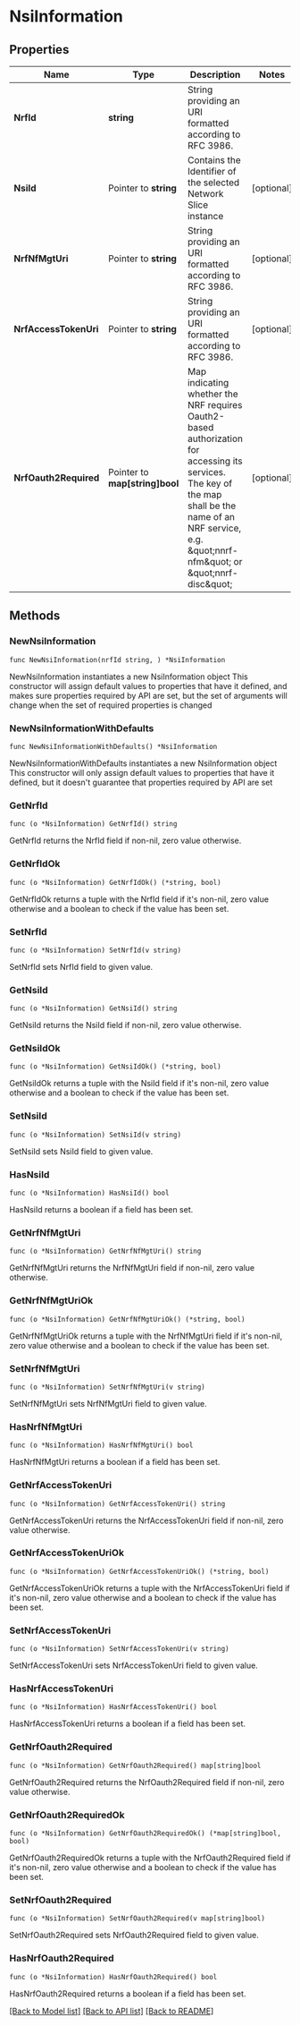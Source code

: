 # NsiInformation

## Properties

Name | Type | Description | Notes
------------ | ------------- | ------------- | -------------
**NrfId** | **string** | String providing an URI formatted according to RFC 3986. | 
**NsiId** | Pointer to **string** | Contains the Identifier of the selected Network Slice instance | [optional] 
**NrfNfMgtUri** | Pointer to **string** | String providing an URI formatted according to RFC 3986. | [optional] 
**NrfAccessTokenUri** | Pointer to **string** | String providing an URI formatted according to RFC 3986. | [optional] 
**NrfOauth2Required** | Pointer to **map[string]bool** | Map indicating whether the NRF requires Oauth2-based authorization for accessing its services. The key of the map shall be the name of an NRF service, e.g. \&quot;nnrf-nfm\&quot; or \&quot;nnrf-disc\&quot;  | [optional] 

## Methods

### NewNsiInformation

`func NewNsiInformation(nrfId string, ) *NsiInformation`

NewNsiInformation instantiates a new NsiInformation object
This constructor will assign default values to properties that have it defined,
and makes sure properties required by API are set, but the set of arguments
will change when the set of required properties is changed

### NewNsiInformationWithDefaults

`func NewNsiInformationWithDefaults() *NsiInformation`

NewNsiInformationWithDefaults instantiates a new NsiInformation object
This constructor will only assign default values to properties that have it defined,
but it doesn't guarantee that properties required by API are set

### GetNrfId

`func (o *NsiInformation) GetNrfId() string`

GetNrfId returns the NrfId field if non-nil, zero value otherwise.

### GetNrfIdOk

`func (o *NsiInformation) GetNrfIdOk() (*string, bool)`

GetNrfIdOk returns a tuple with the NrfId field if it's non-nil, zero value otherwise
and a boolean to check if the value has been set.

### SetNrfId

`func (o *NsiInformation) SetNrfId(v string)`

SetNrfId sets NrfId field to given value.


### GetNsiId

`func (o *NsiInformation) GetNsiId() string`

GetNsiId returns the NsiId field if non-nil, zero value otherwise.

### GetNsiIdOk

`func (o *NsiInformation) GetNsiIdOk() (*string, bool)`

GetNsiIdOk returns a tuple with the NsiId field if it's non-nil, zero value otherwise
and a boolean to check if the value has been set.

### SetNsiId

`func (o *NsiInformation) SetNsiId(v string)`

SetNsiId sets NsiId field to given value.

### HasNsiId

`func (o *NsiInformation) HasNsiId() bool`

HasNsiId returns a boolean if a field has been set.

### GetNrfNfMgtUri

`func (o *NsiInformation) GetNrfNfMgtUri() string`

GetNrfNfMgtUri returns the NrfNfMgtUri field if non-nil, zero value otherwise.

### GetNrfNfMgtUriOk

`func (o *NsiInformation) GetNrfNfMgtUriOk() (*string, bool)`

GetNrfNfMgtUriOk returns a tuple with the NrfNfMgtUri field if it's non-nil, zero value otherwise
and a boolean to check if the value has been set.

### SetNrfNfMgtUri

`func (o *NsiInformation) SetNrfNfMgtUri(v string)`

SetNrfNfMgtUri sets NrfNfMgtUri field to given value.

### HasNrfNfMgtUri

`func (o *NsiInformation) HasNrfNfMgtUri() bool`

HasNrfNfMgtUri returns a boolean if a field has been set.

### GetNrfAccessTokenUri

`func (o *NsiInformation) GetNrfAccessTokenUri() string`

GetNrfAccessTokenUri returns the NrfAccessTokenUri field if non-nil, zero value otherwise.

### GetNrfAccessTokenUriOk

`func (o *NsiInformation) GetNrfAccessTokenUriOk() (*string, bool)`

GetNrfAccessTokenUriOk returns a tuple with the NrfAccessTokenUri field if it's non-nil, zero value otherwise
and a boolean to check if the value has been set.

### SetNrfAccessTokenUri

`func (o *NsiInformation) SetNrfAccessTokenUri(v string)`

SetNrfAccessTokenUri sets NrfAccessTokenUri field to given value.

### HasNrfAccessTokenUri

`func (o *NsiInformation) HasNrfAccessTokenUri() bool`

HasNrfAccessTokenUri returns a boolean if a field has been set.

### GetNrfOauth2Required

`func (o *NsiInformation) GetNrfOauth2Required() map[string]bool`

GetNrfOauth2Required returns the NrfOauth2Required field if non-nil, zero value otherwise.

### GetNrfOauth2RequiredOk

`func (o *NsiInformation) GetNrfOauth2RequiredOk() (*map[string]bool, bool)`

GetNrfOauth2RequiredOk returns a tuple with the NrfOauth2Required field if it's non-nil, zero value otherwise
and a boolean to check if the value has been set.

### SetNrfOauth2Required

`func (o *NsiInformation) SetNrfOauth2Required(v map[string]bool)`

SetNrfOauth2Required sets NrfOauth2Required field to given value.

### HasNrfOauth2Required

`func (o *NsiInformation) HasNrfOauth2Required() bool`

HasNrfOauth2Required returns a boolean if a field has been set.


[[Back to Model list]](../README.md#documentation-for-models) [[Back to API list]](../README.md#documentation-for-api-endpoints) [[Back to README]](../README.md)


